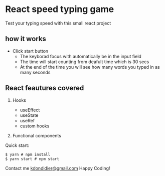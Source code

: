 # React speed typing game

Test your typing speed with this small react project
## how it works
- Click start button
	- The keyborad focus with automatically be in the input field
	- The time will start counting from deafult time which is 30 secs
	- At the end of the time you will see how many words you typed in as many seconds

## React feautures covered

1. Hooks
	- useEffect
	- useState
	- useRef
	- custom hooks

2. Functional components

Quick start:

```
$ yarn # npm install
$ yarn start # npm start
````

 
Contact me <kdondidier@gmail.com>
Happy Coding!
